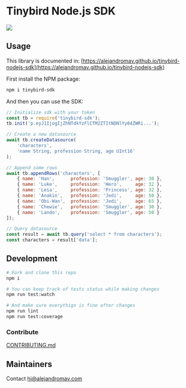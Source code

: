 # Tinybird Node.js SDK
![](https://github.com/alejandromav/tinybird-nodejs-sdk/workflows/CI/badge.svg)

## Usage

This library is documented in: [https://alejandromav.github.io/tinybird-nodejs-sdk](https://alejandromav.github.io/tinybird-nodejs-sdk)

First install the NPM package:

```bash
npm i tinybird-sdk
```

And then you can use the SDK:

```js
// Initialize sdk with your token
const tb = require('tinybird-sdk');
tb.init('p.eyJ1IjogIjZhNTdkYzFlCTM2ZTItNDNlYy04ZWRi...');

// Create a new datasource
await tb.createDatasource(
    'characters',
    'name String, profession String, age UInt16'
);

// Append some rows
await tb.appendRows('characters', [
    { name: 'Han',      profession: 'Smuggler', age: 30 },
    { name: 'Luke',     profession: 'Hero',     age: 32 },
    { name: 'Leia',     profession: 'Princess', age: 32 },
    { name: 'Anakin',   profession: 'Jedi',     age: 50 },
    { name: 'Obi-Wan',  profession: 'Jedi',     age: 65 },
    { name: 'Chewie',   profession: 'Smuggler', age: 30 },
    { name: 'Lando',    profession: 'Smuggler', age: 50 }
]);

// Query datasource
const result = await tb.query('select * from characters');
const characters = result['data'];
```

## Development

```bash
# Fork and clone this repo
npm i

# You can keep track of tests status while making changes
npm run test:watch

# And make sure everythign is fine after changes
npm run lint
npm run test:coverage
```

### Contribute

[CONTRIBUTING.md](./CONTRIBUTING.md)

## Maintainers

Contact hi@alejandromav.com
